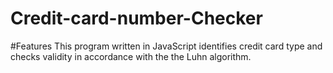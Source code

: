 # Credit-card-number-Checker
#Features
This program written in JavaScript identifies credit card type and checks validity in accordance with the the Luhn algorithm.
